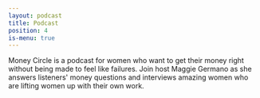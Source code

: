```yaml
---
layout: podcast
title: Podcast
position: 4
is-menu: true
---
```

Money Circle is a podcast for women who want to get their money right without being made to feel like failures. Join host Maggie Germano as she answers listeners' money questions and interviews amazing women who are lifting women up with their own work. 
